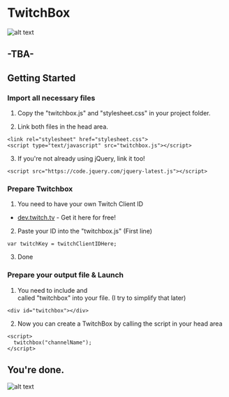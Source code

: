# TwitchBox
![alt text](https://image.ibb.co/d1MDrH/twitchbox.png)

## -TBA-

## Getting Started

### Import all necessary files
1. Copy the "twitchbox.js" and "stylesheet.css" in your project folder.

2. Link both files in the head area.
  ```
  <link rel="stylesheet" href="stylesheet.css">
  <script type="text/javascript" src="twitchbox.js"></script>
  ```
  
3. If you're not already using jQuery, link it too!
  ```
  <script src="https://code.jquery.com/jquery-latest.js"></script>
  ```

### Prepare Twitchbox

1. You need to have your own Twitch Client ID
  * [dev.twitch.tv](https://dev.twitch.tv/docs/v5) - Get it here for free!

2. Paste your ID into the "twitchbox.js" (First line)
  ```
  var twitchKey = twitchClientIDHere;
  ```

3. Done

### Prepare your output file & Launch

1. You need to include and <div> called "twitchbox" into your file. (I try to simplify that later)
  ```
  <div id="twitchbox"></div>
  ```

2. Now you can create a TwitchBox by calling the script in your head area
  ```
  <script>
    twitchbox("channelName");
  </script>
  ```
  
## You're done.

![alt text](http://lyyn.fr.nf/photoshow/?t=Thb&f=meme+face%2F1282786204310.jpg)
